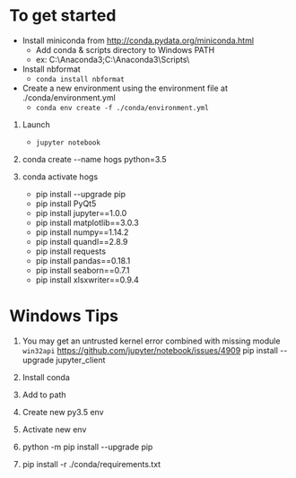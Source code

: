 # To get started

* Install miniconda from http://conda.pydata.org/miniconda.html
    * Add conda & scripts directory to Windows PATH
    * ex: C:\Anaconda3;C:\Anaconda3\Scripts\
* Install nbformat
   * `conda install nbformat`
* Create a new environment using the environment file at ./conda/environment.yml
   * `conda env create -f ./conda/environment.yml`

1. Launch
   * `jupyter notebook`

1. conda create --name hogs python=3.5
1. conda activate hogs
   - pip install --upgrade pip
   - pip install PyQt5
   - pip install jupyter==1.0.0
   - pip install matplotlib==3.0.3
   - pip install numpy==1.14.2
   - pip install quandl==2.8.9
   - pip install requests
   - pip install pandas==0.18.1
   - pip install seaborn==0.7.1
   - pip install xlsxwriter==0.9.4

# Windows Tips

1. You may get an untrusted kernel error combined with missing module `win32api`
   https://github.com/jupyter/notebook/issues/4909
   pip install --upgrade jupyter_client


1. Install conda
1. Add to path
1. Create new py3.5 env
1. Activate new env
1. python -m pip install --upgrade pip
1. pip install -r ./conda/requirements.txt